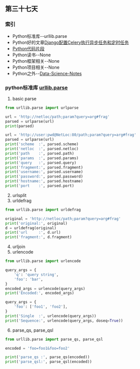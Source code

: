 ## 第三十七天
### 索引
- Python标准库--urllib.parse
- Python好的文章[Django配置Celery执行异步任务和定时任务](https://mp.weixin.qq.com/s/lXrp3igYo9W2UuE5Gauysg)
- [Python代码片段](day37.py)
- Python读书--None
- Python框架相关--None
- Python项目相关--None
- Python之外--[Data-Science-Notes](https://github.com/fengdu78/Data-Science-Notes)
### python标准库 [urllib.parse](https://pymotw.com/3/urllib.parse/index.html)
1. basic parse
```python
from urllib.parse import urlparse

url = 'http://netloc/path;param?query=arg#frag'
parsed = urlparse(url)
print(parsed)

url = 'http://user:pwd@NetLoc:80/path;param?query=arg#frag'
parsed = urlparse(url)
print('scheme  :', parsed.scheme)
print('netloc  :', parsed.netloc)
print('path    :', parsed.path)
print('params  :', parsed.params)
print('query   :', parsed.query)
print('fragment:', parsed.fragment)
print('username:', parsed.username)
print('password:', parsed.password)
print('hostname:', parsed.hostname)
print('port    :', parsed.port)
```
2. urlsplit
3. urldefrag
```python
from urllib.parse import urldefrag

original = 'http://netloc/path;param?query=arg#frag'
print('original:', original)
d = urldefrag(original)
print('url     :', d.url)
print('fragment:', d.fragment)

```
4. urljoin
5. urlencode
```python
from urllib.parse import urlencode

query_args = {
    'q': 'query string',
    'foo': 'bar',
}
encoded_args = urlencode(query_args)
print('Encoded:', encoded_args)

query_args = {
    'foo': ['foo1', 'foo2'],
}
print('Single  :', urlencode(query_args))
print('Sequence:', urlencode(query_args, doseq=True))

```
6. parse_qs, parse_qsl
```python
from urllib.parse import parse_qs, parse_qsl

encoded = 'foo=foo1&foo=foo2'

print('parse_qs :', parse_qs(encoded))
print('parse_qsl:', parse_qsl(encoded))
```